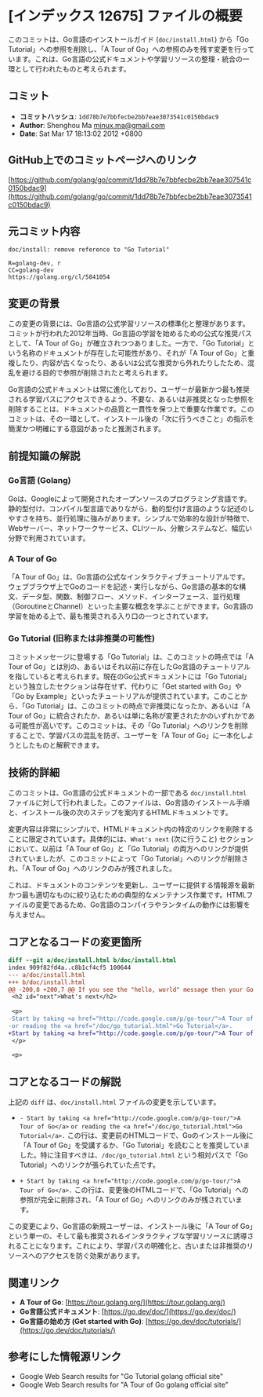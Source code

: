 # [インデックス 12675] ファイルの概要

このコミットは、Go言語のインストールガイド (`doc/install.html`) から「Go Tutorial」への参照を削除し、「A Tour of Go」への参照のみを残す変更を行っています。これは、Go言語の公式ドキュメントや学習リソースの整理・統合の一環として行われたものと考えられます。

## コミット

- **コミットハッシュ**: `1dd78b7e7bbfecbe2bb7eae3073541c0150bdac9`
- **Author**: Shenghou Ma <minux.ma@gmail.com>
- **Date**: Sat Mar 17 18:13:02 2012 +0800

## GitHub上でのコミットページへのリンク

[https://github.com/golang/go/commit/1dd78b7e7bbfecbe2bb7eae307541c0150bdac9](https://github.com/golang/go/commit/1dd78b7e7bbfecbe2bb7eae3073541c0150bdac9)

## 元コミット内容

```
doc/install: remove reference to "Go Tutorial"

R=golang-dev, r
CC=golang-dev
https://golang.org/cl/5841054
```

## 変更の背景

この変更の背景には、Go言語の公式学習リソースの標準化と整理があります。コミットが行われた2012年当時、Go言語の学習を始めるための公式な推奨パスとして、「A Tour of Go」が確立されつつありました。一方で、「Go Tutorial」という名称のドキュメントが存在した可能性があり、それが「A Tour of Go」と重複したり、内容が古くなったり、あるいは公式な推奨から外れたりしたため、混乱を避ける目的で参照が削除されたと考えられます。

Go言語の公式ドキュメントは常に進化しており、ユーザーが最新かつ最も推奨される学習パスにアクセスできるよう、不要な、あるいは非推奨となった参照を削除することは、ドキュメントの品質と一貫性を保つ上で重要な作業です。このコミットは、その一環として、インストール後の「次に行うべきこと」の指示を簡潔かつ明確にする意図があったと推測されます。

## 前提知識の解説

### Go言語 (Golang)

Goは、Googleによって開発されたオープンソースのプログラミング言語です。静的型付け、コンパイル型言語でありながら、動的型付け言語のような記述のしやすさを持ち、並行処理に強みがあります。シンプルで効率的な設計が特徴で、Webサーバー、ネットワークサービス、CLIツール、分散システムなど、幅広い分野で利用されています。

### A Tour of Go

「A Tour of Go」は、Go言語の公式なインタラクティブチュートリアルです。ウェブブラウザ上でGoのコードを記述・実行しながら、Go言語の基本的な構文、データ型、関数、制御フロー、メソッド、インターフェース、並行処理（GoroutineとChannel）といった主要な概念を学ぶことができます。Go言語の学習を始める上で、最も推奨される入り口の一つとされています。

### Go Tutorial (旧称または非推奨の可能性)

コミットメッセージに登場する「Go Tutorial」は、このコミットの時点では「A Tour of Go」とは別の、あるいはそれ以前に存在したGo言語のチュートリアルを指していると考えられます。現在のGo公式ドキュメントには「Go Tutorial」という独立したセクションは存在せず、代わりに「Get started with Go」や「Go by Example」といったチュートリアルが提供されています。このことから、「Go Tutorial」は、このコミットの時点で非推奨になったか、あるいは「A Tour of Go」に統合されたか、あるいは単に名称が変更されたかのいずれかである可能性が高いです。このコミットは、その「Go Tutorial」へのリンクを削除することで、学習パスの混乱を防ぎ、ユーザーを「A Tour of Go」に一本化しようとしたものと解釈できます。

## 技術的詳細

このコミットは、Go言語の公式ドキュメントの一部である `doc/install.html` ファイルに対して行われました。このファイルは、Go言語のインストール手順と、インストール後の次のステップを案内するHTMLドキュメントです。

変更内容は非常にシンプルで、HTMLドキュメント内の特定のリンクを削除することに限定されています。具体的には、`What's next` (次に行うこと) セクションにおいて、以前は「A Tour of Go」と「Go Tutorial」の両方へのリンクが提供されていましたが、このコミットによって「Go Tutorial」へのリンクが削除され、「A Tour of Go」へのリンクのみが残されました。

これは、ドキュメントのコンテンツを更新し、ユーザーに提供する情報源を最新かつ最も適切なものに絞り込むための典型的なメンテナンス作業です。HTMLファイルの変更であるため、Go言語のコンパイラやランタイムの動作には影響を与えません。

## コアとなるコードの変更箇所

```diff
diff --git a/doc/install.html b/doc/install.html
index 909f82fd4a..c8b1cf4cf5 100644
--- a/doc/install.html
+++ b/doc/install.html
@@ -200,8 +200,7 @@ If you see the "hello, world" message then your Go installation is working.
 <h2 id="next">What's next</h2>
 
 <p>
-Start by taking <a href="http://code.google.com/p/go-tour/">A Tour of Go</a>
-or reading the <a href="/doc/go_tutorial.html">Go Tutorial</a>.
+Start by taking <a href="http://code.google.com/p/go-tour/">A Tour of Go</a>.
 </p>
 
 <p>
```

## コアとなるコードの解説

上記の `diff` は、`doc/install.html` ファイルの変更を示しています。

-   `- Start by taking <a href="http://code.google.com/p/go-tour/">A Tour of Go</a>`
    `or reading the <a href="/doc/go_tutorial.html">Go Tutorial</a>.`
    この行は、変更前のHTMLコードで、Goのインストール後に「A Tour of Go」を受講するか、「Go Tutorial」を読むことを推奨していました。特に注目すべきは、`/doc/go_tutorial.html` という相対パスで「Go Tutorial」へのリンクが張られていた点です。

-   `+ Start by taking <a href="http://code.google.com/p/go-tour/">A Tour of Go</a>.`
    この行は、変更後のHTMLコードで、「Go Tutorial」への参照が完全に削除され、「A Tour of Go」へのリンクのみが残されています。

この変更により、Go言語の新規ユーザーは、インストール後に「A Tour of Go」という単一の、そして最も推奨されるインタラクティブな学習リソースに誘導されることになります。これにより、学習パスの明確化と、古いまたは非推奨のリソースへのアクセスを防ぐ効果があります。

## 関連リンク

*   **A Tour of Go**: [https://tour.golang.org/](https://tour.golang.org/)
*   **Go言語公式ドキュメント**: [https://go.dev/doc/](https://go.dev/doc/)
*   **Go言語の始め方 (Get started with Go)**: [https://go.dev/doc/tutorials/](https://go.dev/doc/tutorials/)

## 参考にした情報源リンク

*   Google Web Search results for "Go Tutorial golang official site"
*   Google Web Search results for "A Tour of Go golang official site"

